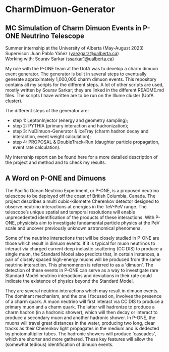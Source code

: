 # CharmDimuon-Generator

## MC Simulation of Charm Dimuon Events in P-ONE Neutrino Telescope

Summer internship at the University of Alberta (May-August 2023)    
Supervisor: Juan Pablo Yáñez (yaezgarz@ualberta.ca)  
Working with: Sourav Sarkar (ssarkar1@ualberta.ca)

My role with the P-ONE team at the UofA was to develop a charm dimuon event generator. The generator is built in several steps to eventually generate approximately 1,000,000 charm dimuon events. This repository contains all my scripts for the different steps. A lot of other scripts are used, mostly written by Sourav Sarkar; they are linked in the different README.md files. The scripts I have written are to be run on the Illume cluster (UofA cluster).

The different steps of the generator are:
- step 1: LeptonInjector (energy and geometry sampling);
- step 2: PYTHIA (primary interaction and hadronization);
- step 3: NuDimuon-Generator & IceTray (charm hadron decay and interaction, event weight calculation);
- step 4: PROPOSAL & DoubleTrack-Run (daughter particle propagation, event rate calculation).

My internship report can be found here for a more detailed description of the project and method and to check my results.

## A Word on P-ONE and Dimuons

The Pacific Ocean Neutrino Experiment, or P-ONE, is a proposed neutrino telescope to be deployed off the coast of British Columbia, Canada. The project describes a multi cubic-kilometre Cherenkov detector designed to observe neutrino interactions at energies in the TeV-PeV range. The telescope’s unique spatial and temporal resolutions will enable unprecedented identification of the products of these interactions. With P-ONE, physicists aim to investigate fundamental particle physics at the PeV scale and uncover previously unknown astronomical phenomena.

Some of the neutrino interactions that will be closely studied in P-ONE are those which result in dimuon events. If it is typical for muon neutrinos to interact via charged current deep inelastic scattering (CC DIS) to produce a single muon, the Standard Model also predicts that, in certain instances, a pair of closely spaced high-energy muons will be produced from the same neutrino interaction. This phenomenon is referred to as a 'dimuon'. The detection of these events in P-ONE can serve as a way to investigate rare Standard Model neutrino interactions and deviations in their rate could indicate the existence of physics beyond the Standard Model.

They are several neutrino interactions which may result in dimuon events. The dominant mechanism, and the one I focused on, involves the presence of a charm quark. A muon neutrino will first interact via CC DIS to produce a primary muon and a charm quark. The latter will hadronize to produce a charm hadron (in a hadronic shower), which will then decay or interact to produce a secondary muon and another hadronic shower. In P-ONE, the muons will travel great distances in the water, producing two long, clear tracks as their Cherenkov light propagates in the medium and is dedected by photomultiplier tubes. The hadronic showers will produce 'cascades', which are shorter and more gathered. These key features will allow the (somewhat tedious) identification of dimuon events.
